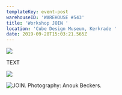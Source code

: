 ```yaml
---
templateKey: event-post
warehouseID: 'WAREHOUSE #543'
title: 'Workshop JOIN '
location: 'Cube Design Museum, Kerkrade '
date: 2019-09-28T15:03:21.565Z
---
```

![](/img/01_join_cube-design-museum_photo_join.jpg)

TEXT 



![](/img/02_join_cube-design-museum_photo_join.jpg)



![JOIN. Photography: Anouk Beckers. ](/img/03_join_cube-design-museum_photo_join.jpg "JOIN. Photography: Anouk Beckers. ")